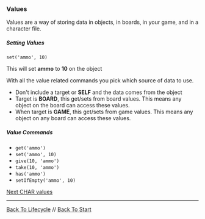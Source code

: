 ```load-basic

```

### Values

Values are a way of storing data in objects, in boards, in your game, and in a character file.

##### Setting Values

```
set('ammo', 10)
```

This will set **ammo** to **10** on the object

With all the value related commands you pick which source of data to use.
* Don't include a target or **SELF** and the data comes from the object
* Target is **BOARD**, this get/sets from board values. This means any object on the board can access these values.
* When target is **GAME**, this get/sets from game values. This means any object on any board can access these values. 

##### Value Commands

* `get('ammo')`
* `set('ammo', 10)`
* `give(10, 'ammo')`
* `take(10, 'ammo')`
* `has('ammo')`
* `setIfEmpty('ammo', 10)`

[Next CHAR values](char-values.md)

---

[Back To Lifecycle](lifecycle.md) //
[Back To Start](start.md)
